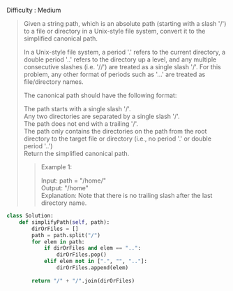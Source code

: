 Difficulty : Medium 

>Given a string path, which is an absolute path (starting with a slash '/') to a file or directory in a Unix-style file system, convert it to the simplified canonical path.
>  
>In a Unix-style file system, a period '.' refers to the current directory, a double period '..' refers to the directory up a level, and any multiple consecutive slashes (i.e. '//') are treated as a single slash '/'. For this problem, any other format of periods such as '...' are treated as file/directory names.
>  
>The canonical path should have the following format:
>  
>The path starts with a single slash '/'.  
>Any two directories are separated by a single slash '/'.  
>The path does not end with a trailing '/'.  
>The path only contains the directories on the path from the root directory to the target file or directory (i.e., no period '.' or double period '..')  
>Return the simplified canonical path.  
>
>
>>Example 1:  
>>
>>Input: path = "/home/"   
>>Output: "/home"  
>>Explanation: Note that there is no trailing slash after the last directory name.  

```python
class Solution:
    def simplifyPath(self, path):
        dirOrFiles = []
        path = path.split("/")
        for elem in path:
            if dirOrFiles and elem == "..":
                dirOrFiles.pop()
            elif elem not in [".", "", ".."]:
                dirOrFiles.append(elem)
                
        return "/" + "/".join(dirOrFiles)
```        
